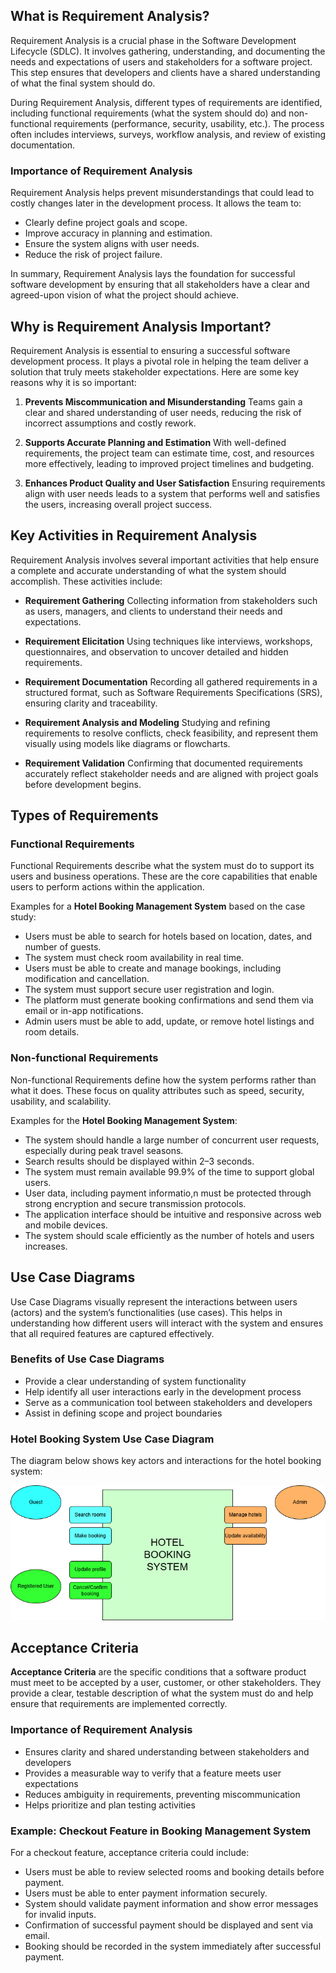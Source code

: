 ## What is Requirement Analysis?

Requirement Analysis is a crucial phase in the Software Development Lifecycle (SDLC). It involves gathering, understanding, and documenting the needs and expectations of users and stakeholders for a software project. This step ensures that developers and clients have a shared understanding of what the final system should do.

During Requirement Analysis, different types of requirements are identified, including functional requirements (what the system should do) and non-functional requirements (performance, security, usability, etc.). The process often includes interviews, surveys, workflow analysis, and review of existing documentation.

### Importance of Requirement Analysis

Requirement Analysis helps prevent misunderstandings that could lead to costly changes later in the development process. It allows the team to:

* Clearly define project goals and scope.
* Improve accuracy in planning and estimation.
* Ensure the system aligns with user needs.
* Reduce the risk of project failure.

In summary, Requirement Analysis lays the foundation for successful software development by ensuring that all stakeholders have a clear and agreed-upon vision of what the project should achieve.

## Why is Requirement Analysis Important?

Requirement Analysis is essential to ensuring a successful software development process. It plays a pivotal role in helping the team deliver a solution that truly meets stakeholder expectations. Here are some key reasons why it is so important:

1. **Prevents Miscommunication and Misunderstanding**
   Teams gain a clear and shared understanding of user needs, reducing the risk of incorrect assumptions and costly rework.

2. **Supports Accurate Planning and Estimation**
   With well-defined requirements, the project team can estimate time, cost, and resources more effectively, leading to improved project timelines and budgeting.

3. **Enhances Product Quality and User Satisfaction**
   Ensuring requirements align with user needs leads to a system that performs well and satisfies the users, increasing overall project success.

## Key Activities in Requirement Analysis

Requirement Analysis involves several important activities that help ensure a complete and accurate understanding of what the system should accomplish. These activities include:

* **Requirement Gathering**
  Collecting information from stakeholders such as users, managers, and clients to understand their needs and expectations.

* **Requirement Elicitation**
  Using techniques like interviews, workshops, questionnaires, and observation to uncover detailed and hidden requirements.

* **Requirement Documentation**
  Recording all gathered requirements in a structured format, such as Software Requirements Specifications (SRS), ensuring clarity and traceability.

* **Requirement Analysis and Modeling**
  Studying and refining requirements to resolve conflicts, check feasibility, and represent them visually using models like diagrams or flowcharts.

* **Requirement Validation**
  Confirming that documented requirements accurately reflect stakeholder needs and are aligned with project goals before development begins.

## Types of Requirements

### Functional Requirements

Functional Requirements describe what the system must do to support its users and business operations. These are the core capabilities that enable users to perform actions within the application.

Examples for a **Hotel Booking Management System** based on the case study:

* Users must be able to search for hotels based on location, dates, and number of guests.
* The system must check room availability in real time.
* Users must be able to create and manage bookings, including modification and cancellation.
* The system must support secure user registration and login.
* The platform must generate booking confirmations and send them via email or in-app notifications.
* Admin users must be able to add, update, or remove hotel listings and room details.

### Non-functional Requirements

Non-functional Requirements define how the system performs rather than what it does. These focus on quality attributes such as speed, security, usability, and scalability.

Examples for the **Hotel Booking Management System**:

* The system should handle a large number of concurrent user requests, especially during peak travel seasons.
* Search results should be displayed within 2–3 seconds.
* The system must remain available 99.9% of the time to support global users.
* User data, including payment informatio,n must be protected through strong encryption and secure transmission protocols.
* The application interface should be intuitive and responsive across web and mobile devices.
* The system should scale efficiently as the number of hotels and users increases.

## Use Case Diagrams

Use Case Diagrams visually represent the interactions between users (actors) and the system’s functionalities (use cases). This helps in understanding how different users will interact with the system and ensures that all required features are captured effectively.

### Benefits of Use Case Diagrams

* Provide a clear understanding of system functionality
* Help identify all user interactions early in the development process
* Serve as a communication tool between stakeholders and developers
* Assist in defining scope and project boundaries

### Hotel Booking System Use Case Diagram

The diagram below shows key actors and interactions for the hotel booking system:

![Hotel Booking Use Case Diagram](alx-booking-uc.png)

## Acceptance Criteria


**Acceptance Criteria** are the specific conditions that a software product must meet to be accepted by a user, customer, or other stakeholders. They provide a clear, testable description of what the system must do and help ensure that requirements are implemented correctly.


### Importance of Requirement Analysis
- Ensures clarity and shared understanding between stakeholders and developers
- Provides a measurable way to verify that a feature meets user expectations
- Reduces ambiguity in requirements, preventing miscommunication
- Helps prioritize and plan testing activities


### Example: Checkout Feature in Booking Management System
For a checkout feature, acceptance criteria could include:
- Users must be able to review selected rooms and booking details before payment.
- Users must be able to enter payment information securely.
- System should validate payment information and show error messages for invalid inputs.
- Confirmation of successful payment should be displayed and sent via email.
- Booking should be recorded in the system immediately after successful payment.



